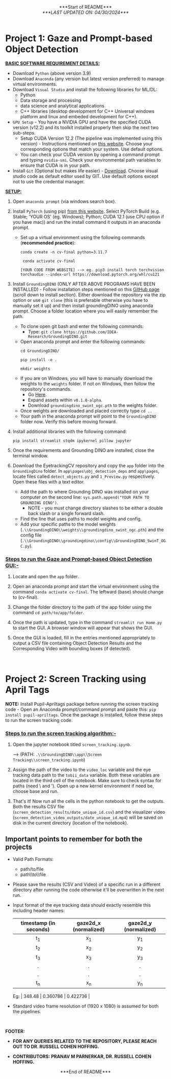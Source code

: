 <div style="text-align:center;">***Start of README***</div>
<div style="text-align:center;font-style: italic;">***LAST UPDATED ON: 04/30/2024***</div><br>

# Project 1: Gaze and Prompt-based Object Detection

<b><u>BASIC SOFTWARE REQUIREMENT DETAILS:</u></b>

* Download `Python` (above version 3.9) 
* Download `Anaconda` (any version but latest version preferred) to manage virtual environments.
* Download `Visual Studio` and install the following libraries for ML/DL:
    - Python
    - Data storage and processing
    - data science and analytical applications
    - C++ libraries (desktop development for C++ Universal windows platform and linux and embeded development for C++).
* `GPU Setup` - You have a NVIDIA GPU and have the specified CUDA version (v12.2) and its toolkit installed properly then skip the next two sub-steps. 
    * Setup CUDA Version 12.2 (The pipeline was implemented using this version) - Instructions mentioned on <a href='https://developer.nvidia.com/cuda-12-2-0-download-archive?target_os=Windows&target_arch=x86_64&target_version=10&target_type=exe_local'>this website</a>. Choose your corresponding options that match your system. Use default options.
    * You can check your CUDA version by opening a command prompt and typing `nvidia-smi`. Check your environmental path variables to ensure that CUDA is in your path. 
* Install `Git` (Optional but makes life easier) - <a href='https://git-scm.com/'> Download</a>. Choose visual studio code as default editor used by GIT. Use default options except not to use the credential manager. 

<b><u>SETUP:</u></b>
 
1. Open `anaconda prompt` (via windows search box).

2. Install `PyTorch` (using pip) <a href='https://pytorch.org/'>from this website</a>. Select PyTorch Build (e.g. Stable; 'YOUR  OS' (eg. Windows); Python; CUDA 12.1 (use CPU option if you have mac)) and run the install command it outputs in an anaconda prompt. 
    - Set up a virtual environment using the following commands (<b>recommended practice</b>):
        ```
        conda create -n cv-final python=3.11.7

         conda activate cv-final
  
        [YOUR CODE FROM WEBSITE] --> eg. pip3 install torch torchvision torchaudio --index-url https://download.pytorch.org/whl/cu121

3.  Install `GroundingDINO` (ONLY AFTER ABOVE PROGRAMS HAVE BEEN INSTALLED) - Follow installation steps mentioned on this <a href='https://github.com/IDEA-Research/GroundingDINO'>GitHub page</a> (scroll down to install section). Either download the repository via the zip option or use `git clone` (this is preferable otherwise you have to manually set it up) and then install groundingDINO using anaconda prompt. Choose a folder location where you will easily remember the path. 
    - To clone open git bash and enter the following commands:
        - Type: `git clone https://github.com/IDEA-Research/GroundingDINO.git`
    - Open anaconda prompt and enter the following commands:
        ```
        cd GroundingDINO/

        pip install -e .
        
        mkdir weights
    - If you are on Windows, you will have to manually download the weights to the `weights` folder. If not on Windows, then follow the repository's commands. 
        - Go <a href='https://github.com/IDEA-Research/GroundingDINO/releases'>Here</a>.
        - Expand assets within `v0.1.0-alpha`.
        - Download `groundingdino_swint_ogc.pth` to the weights folder. 
    - Once weights are downloaded and placed correctly type `cd ..`
    - Your path in the anaconda prompt will point to the `GroundingDINO` folder now. Verify this before moving forward.
            
4. Install additional libraries with the following command:
    ```
    pip install streamlit stqdm ipykernel pillow jupyter
5. Once the requirements and Grounding DINO are installed, close the terminal window.

6.  Download the EyetrackingCV repository and copy the `app` folder into the `GroundingDino` folder. In `app\pages\obj_detection_deps` and `app\pages`, locate files called `detect_objects.py` and `1_Preview.py` respectively. Open these files with a text editor.
    * Add the path to where Grounding DINO was installed on your computer on the second line: `sys.path.append("YOUR PATH TO GROUNDING DINO")`. 
        * NOTE - you must change directory slashes to be either a double back slash or a single forward slash.   
    * Find the line that uses paths to model weights and config. 
    * Add your specific paths to the model weights (`.\\GroundingDINO\\weights\\groundingdino_swint_ogc.pth`) and the config file (`.\\GroundingDINO\\groundingdino\\config\\GroundingDINO_SwinT_OGC.py`).

### <u>Steps to run the Gaze and Prompt-based Object Detection GUI:-</u>

1.  Locate and open the `app` folder.

2.  Open an anaconda prompt and start the virtual environment using the command `conda activate cv-final`. The leftward (base) should change to (cv-final).

3.  Change the folder directory to the path of the app folder using the command `cd path/to/app/folder`. 

4.  Once the path is updated, type in the command `streamlit run Home.py` to start the GUI. A browser window will appear that shows the GUI. 

5.  Once the GUI is loaded, fill in the entries mentioned appropriately to output a CSV file containing Object Detection Results and the Corresponding Video with bounding boxes (if detected). 

<br>

# Project 2: Screen Tracking using April Tags

<b>NOTE:</b> Install Pupil-Apriltags package before running the screen tracking code - Open an Anaconda prompt/command prompt and paste this: `pip install pupil-apriltags`. Once the package is installed, follow these steps to run the screen tracking code. 

### <u>Steps to run the screen tracking algorithm:-</u>

1.  Open the jupyter notebook titled `screen_tracking.ipynb`. 
    
    --> (PATH: `.\\GroundingDINO\\app\\Screen Tracking\\screen_tracking.ipynb`)

2.  Assign the path of the video to the `video_loc` variable and the eye tracking data path to the `tobii_data` variable. Both these variables are located in the third cell of the notebook. Make sure to check syntax for paths (need \\ and '). Open up a new kernel environment if need be, choose base and run. 

3.  That's it! Now run all the cells in the python notebook to get the outputs. Both the results CSV file (`screen_detection_results/date_unique_id.csv`) and the visualizer video (`screen_detection_video_outputs/date_unique_id.mp4`) will be saved on disk in the current directory (location of the notebook).

## Important points to remember for both the projects

* Valid Path Formats:
    * path/to/file
    * path&#92;&#92;to&#92;&#92;file

* Please save the results (CSV and Video) of a specific run in a different directory after running the code otherwise it'll be overwritten in the next run.

* Input format of the eye tracking data should exactly resemble this including header names:

    | timestamp (in seconds) | gaze2d_x (normalized) | gaze2d_y (normalized) |
    |-----------------|-----------------|-----------------|
    | <center>t<sub>1</sub></center>    | <center>x<sub>1</sub></center>    | <center>y<sub>1</sub></center>    |
    | <center>t<sub>2</sub></center>    | <center>x<sub>2</sub></center>    | <center>y<sub>2</sub></center>    |
    | <center>t<sub>3</sub></center>    | <center>x<sub>3</sub></center>    | <center>y<sub>3</sub></center>    |
    | <center>.</center>    | <center>.</center>    | <center>.</center>    |
    | <center>.</center>    | <center>.</center>    | <center>.</center>   |
    | <center>t<sub>n</sub></center>    | <center>x<sub>n</sub></center>    | <center>y<sub>n</sub></center>    |

    Eg: | 348.48    | 0.360786    | 0.422736    |

* Standard video frame resolution of (1920 x 1080) is assumed for both the pipelines.

<br>

<b>FOOTER:</b>

* <b>FOR ANY QUERIES RELATED TO THE REPOSITORY, PLEASE REACH OUT TO DR. RUSSELL COHEN HOFFING.</b>

* <b>CONTRIBUTORS: PRANAV M PARNERKAR, DR. RUSSELL COHEN HOFFING.</b>

<div style="text-align:center;">***End of README***</div> 
